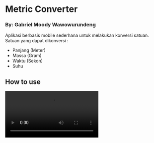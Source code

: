 # Metric Converter
### By: Gabriel Moody Wawowurundeng

Aplikasi berbasis mobile sederhana untuk melakukan konversi satuan. Satuan yang dapat dikonversi :

- Panjang (Meter)
- Massa (Gram)
- Waktu (Sekon)
- Suhu

## How to use
![](https://github.com/GabrielMoody/Metric_Converter-GabrielMoodyWaworundeng-AndroidStudio/blob/main/how-to-use.mp4)

